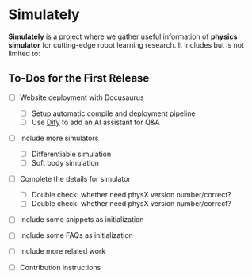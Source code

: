 # Simulately

**Simulately** is a project where we gather useful information of **physics simulator** for cutting-edge robot learning research. It includes but is not limited to:

## To-Dos for the First Release

- [ ] Website deployment with Docusaurus
  - [ ] Setup automatic compile and deployment pipeline
  - [ ] Use [Dify](https://cloud.dify.ai) to add an AI assistant for Q&A
- [ ] Include more simulators
    - [ ] Differentiable simulation
    - [ ] Soft body simulation
- [ ] Complete the details for simulator
    - [ ] Double check: whether need physX version number/correct?
    - [ ] Double check: whether need physX version number/correct?
- [ ] Include some snippets as initialization
- [ ] Include some FAQs as initialization
- [ ] Include more related work
- [ ] Contribution instructions

